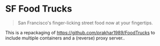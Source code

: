 SF Food Trucks
===

> San Francisco's finger-licking street food now at your fingertips.

This is a repackaging of https://github.com/prakhar1989/FoodTrucks to include
multiple containers and a (reverse) proxy server..
